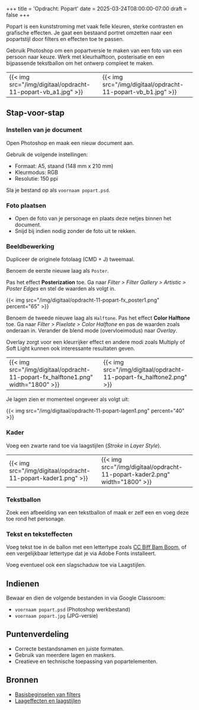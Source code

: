+++
title = 'Opdracht: Popart'
date = 2025-03-24T08:00:00-07:00
draft = false
+++

Popart is een kunststroming met vaak felle kleuren, sterke contrasten en grafische effecten. Je gaat een bestaand portret omzetten naar een popartstijl door filters en effecten toe te passen.

Gebruik Photoshop om een popartversie te maken van een foto van een persoon naar keuze. Werk met kleurhalftoon, posterisatie en een bijpassende tekstballon om het ontwerp compleet te maken.

| | |
|-|-|
|{{< img src="/img/digitaal/opdracht-11-popart-vb_a1.jpg" >}}|{{< img src="/img/digitaal/opdracht-11-popart-vb_b1.jpg" >}}|

## Stap-voor-stap

### Instellen van je document

Open Photoshop en maak een nieuw document aan.

Gebruik de volgende instellingen:
- Formaat: A5, staand (148 mm x 210 mm)
- Kleurmodus: RGB
- Resolutie: 150 ppi

Sla je bestand op als `voornaam popart.psd`.

### Foto plaatsen

- Open de foto van je personage en plaats deze netjes binnen het document.
- Snijd bij indien nodig zonder de foto uit te rekken.

### Beeldbewerking

Dupliceer de originele fotolaag (CMD + J) tweemaal.

Benoem de eerste nieuwe laag als `Poster`.

Pas het effect **Posterization** toe. Ga naar *Filter > Filter Gallery > Artistic > Poster Edges* en stel de waarden als volgt in.

{{< img src="/img/digitaal/opdracht-11-popart-fx_poster1.png" percent="65" >}}

Benoem de tweede nieuwe laag als `Halftone`. 
Pas het effect **Color Halftone** toe. Ga naar *Filter > Pixelate > Color Halftone* en pas de waarden zoals onderaan in. Verander de blend mode (overvloeimodus) naar *Overlay*.

Overlay zorgt voor een kleurrijker effect en andere modi zoals Multiply of Soft Light kunnen ook interessante resultaten geven.

| | |
|-|-|
|{{< img src="/img/digitaal/opdracht-11-popart-fx_halftone1.png" width="1800" >}}|{{< img src="/img/digitaal/opdracht-11-popart-fx_halftone2.png" >}}|

Je lagen zien er momenteel ongeveer als volgt uit:

{{< img src="/img/digitaal/opdracht-11-popart-lagen1.png" percent="40" >}}

### Kader

Voeg een zwarte rand toe via laagstijlen (*Stroke* in *Layer Style*).

| | |
|-|-|
|{{< img src="/img/digitaal/opdracht-11-popart-kader1.png" >}}|{{< img src="/img/digitaal/opdracht-11-popart-kader2.png" width="1800" >}}|

### Tekstballon

Zoek een afbeelding van een tekstballon of maak er zelf een en voeg deze toe rond het personage.

### Tekst en teksteffecten

Voeg tekst toe in de ballon met een lettertype zoals [CC Biff Bam Boom](https://fonts.adobe.com/fonts/cc-biff-bam-boom), of een vergelijkbaar lettertype dat je via Adobe Fonts installeert.

Voeg eventueel ook een slagschaduw toe via Laagstijlen.

## Indienen

Bewaar en dien de volgende bestanden in via Google Classroom:

- `voornaam popart.psd` (Photoshop werkbestand)
- `voornaam popart.jpg` (JPG-versie)

## Puntenverdeling

- Correcte bestandsnamen en juiste formaten.
- Gebruik van meerdere lagen en maskers.
- Creatieve en technische toepassing van popartelementen.

## Bronnen
- [Basisbeginselen van filters](https://helpx.adobe.com/be_nl/photoshop/using/filter-basics.html)
- [Laageffecten en laagstijlen](https://helpx.adobe.com/be_nl/photoshop/using/layer-effects-styles.html)